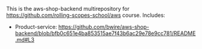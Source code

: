 This is the aws-shop-backend multirepository for https://github.com/rolling-scopes-school/aws course.
Includes:
  - Product-service: https://github.com/bwire/aws-shop-backend/blob/bfb0c651e4ba853515ae7f43b6ac29e78e9cc781/README.md#L3